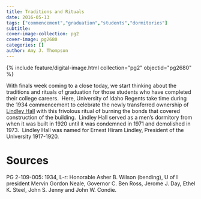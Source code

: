 ```yaml
---
title: Traditions and Rituals
date: 2016-05-13
tags: ["commencement","graduation","students","dormitories"]
subtitle: 
cover-image-collection: pg2
cover-image: pg2680
categories: []
author: Amy J. Thompson
---
```


{% include feature/digital-image.html collection="pg2" objectid="pg2680" %}

With finals week coming to a close today, we start thinking about the traditions and rituals of graduation for those students who have completed their college careers.  Here, University of Idaho Regents take time during the 1934 commencement to celebrate the newly transferred ownership of [Lindley Hall](http://www.lib.uidaho.edu/digital/campus/locations/LindleyHall.html) with this frivolous ritual of burning the bonds that covered construction of the building.  Lindley Hall served as a men’s dormitory from when it was built in 1920 until it was condemned in 1971 and demolished in 1973.  Lindley Hall was named for Ernest Hiram Lindley, President of the University 1917-1920.

# Sources

PG 2-109-005: 1934, L-r:
Honorable Asher B. Wilson (bending), U of I president Mervin Gordon Neale, Governor C. Ben Ross, Jerome J. Day, Ethel K. Steel,
John S. Jenny and John W. Condie.